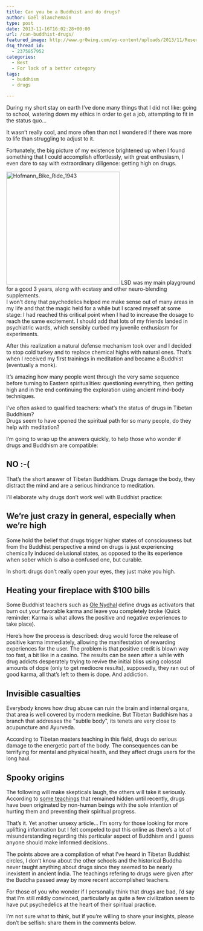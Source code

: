 ```yaml
---
title: Can you be a Buddhist and do drugs?
author: Gaël Blanchemain
type: post
date: 2013-11-16T16:02:28+00:00
url: /can-buddhist-drugs/
featured_image: http://www.gr0wing.com/wp-content/uploads/2013/11/Reserpine.png
dsq_thread_id:
  - 2375857952
categories:
  - Best
  - For lack of a better category
tags:
  - buddhism
  - drugs

---
```

During my short stay on earth I&#8217;ve done many things that I did not like: going to school, watering down my ethics in order to get a job, attempting to fit in the status quo…

It wasn&#8217;t really cool, and more often than not I wondered if there was more to life than struggling to adjust to it.

Fortunately, the big picture of my existence brightened up when I found something that I could accomplish effortlessly, with great enthusiasm, I even dare to say with extraordinary diligence: getting high on drugs. 

<img src="http://www.gr0wing.com/wp-content/uploads/2013/11/Hofmann_Bike_Ride_1943-300x298.jpg" alt="Hofmann_Bike_Ride_1943" width="300" height="298" class="alignleft size-medium wp-image-6788" /> LSD was my main playground for a good 3 years, along with ecstasy and other neuro-blending supplements.  
I won&#8217;t deny that psychedelics helped me make sense out of many areas in my life and that the magic held for a while but I scared myself at some stage: I had reached this critical point when I had to increase the dosage to reach the same excitement. I should add that lots of my friends landed in psychiatric wards, which sensibly curbed my juvenile enthusiasm for experiments.

After this realization a natural defense mechanism took over and I decided to stop cold turkey and to replace chemical highs with natural ones. That&#8217;s when I received my first trainings in meditation and became a Buddhist (eventually a monk). 

It&#8217;s amazing how many people went through the very same sequence before turning to Eastern spiritualities: questioning everything, then getting high and in the end continuing the exploration using ancient mind-body techniques. 

I&#8217;ve often asked to qualified teachers: what&#8217;s the status of drugs in Tibetan Buddhism?  
Drugs seem to have opened the spiritual path for so many people, do they help with meditation?

I&#8217;m going to wrap up the answers quickly, to help those who wonder if drugs and Buddhism are compatible:

## NO :-(

That&#8217;s the short answer of Tibetan Buddhism. Drugs damage the body, they distract the mind and are a serious hindrance to meditation.

I&#8217;ll elaborate why drugs don&#8217;t work well with Buddhist practice:

## We&#8217;re just crazy in general, especially when we&#8217;re high

Some hold the belief that drugs trigger higher states of consciousness but from the Buddhist perspective a mind on drugs is just experiencing chemically induced delusional states, as opposed to the its experience when sober which is also a confused one, but curable. 

In short: drugs don&#8217;t really open your eyes, they just make you high.

## Heating your fireplace with $100 bills

Some Buddhist teachers such as <a href="https://en.wikipedia.org/wiki/Ole_Nydahl" target="_blank">Ole Nydhal</a> define drugs as activators that burn out your favorable karma and leave you completely broke (Quick reminder: Karma is what allows the positive and negative experiences to take place). 

Here&#8217;s how the process is described: drug would force the release of positive karma immediately, allowing the manifestation of rewarding experiences for the user. The problem is that positive credit is blown way too fast, a bit like in a casino. The results can be seen after a while with drug addicts desperately trying to revive the initial bliss using colossal amounts of dope (only to get mediocre results), supposedly, they ran out of good karma, all that&#8217;s left to them is dope. And addiction.

## Invisible casualties

Everybody knows how drug abuse can ruin the brain and internal organs, that area is well covered by modern medicine. But Tibetan Buddhism has a branch that addresses the "subtle body", its tenets are very close to acupuncture and Ayurveda. 

According to Tibetan masters teaching in this field, drugs do serious damage to the energetic part of the body. The consequences can be terrifying for mental and physical health, and they affect drugs users for the long haul.

## Spooky origins

The following will make skepticals laugh, the others will take it seriously. According to <a href="https://nosourceforsense.wordpress.com/2013/07/16/the-guide-who-leads-the-blind-from-the-wrong-path-ending-in-a-precipice-by-kyabje-dudjom-jigtral-yeshe-dorje-rinpoche/" target="_blank">some teachings</a> that remained hidden until recently, drugs have been originated by non-human beings with the sole intention of hurting them and preventing their spiritual progress. 

That&#8217;s it. Yet another unsexy article&#8230; I&#8217;m sorry for those looking for more uplifting information but I felt compeled to put this online as there&#8217;s a lot of misunderstanding regarding this particular aspect of Buddhism and I guess anyone should make informed decisions..

The points above are a compilation of what I&#8217;ve heard in Tibetan Buddhist circles, I don&#8217;t know about the other schools and the historical Buddha never taught anything about drugs since they seemed to be nearly inexistent in ancient India. The teachings refering to drugs were given after the Buddha passed away by more recent accomplished teachers.

For those of you who wonder if I personally think that drugs are bad, I&#8217;d say that I&#8217;m still mildly convinced, particularly as quite a few civilization seem to have put psychedelics at the heart of their spiritual practice. 

I&#8217;m not sure what to think, but if you&#8217;re willing to share your insights, please don&#8217;t be selfish: share them in the comments below.
